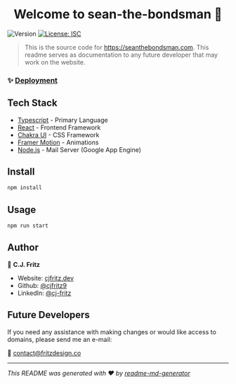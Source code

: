 <h1 align="center">Welcome to sean-the-bondsman 👋</h1>
<p>
  <img alt="Version" src="https://img.shields.io/badge/version-1.0.0-blue.svg?cacheSeconds=2592000" />
  <a href="#" target="_blank">
    <img alt="License: ISC" src="https://img.shields.io/badge/License-ISC-yellow.svg" />
  </a>
</p>

> This is the source code for https://seanthebondsman.com. This readme serves as documentation to any future developer that may work on the website.

### ✨ [Deployment](https://www.seanthebondsman.com)

## Tech Stack

* [Typescript](https://www.typescriptlang.org) - Primary Language
* [React](https://react.dev) - Frontend Framework
* [Chakra UI](https://chakra-ui.com/getting-started) - CSS Framework
* [Framer Motion](https://chakra-ui.com/getting-started/with-framer) - Animations
* [Node.js](https://www.nodejs.org) - Mail Server (Google App Engine)

## Install

```sh
npm install
```

## Usage

```sh
npm run start
```

## Author

👤 **C.J. Fritz**

* Website: [cjfritz.dev](https://cjfritz.dev)
* Github: [@cjfritz9](https://github.com/cjfritz9)
* LinkedIn: [@cj-fritz](https://linkedin.com/in/cj-fritz)

## Future Developers

If you need any assistance with making changes or would like access to domains, please send me an e-mail: 

📧 contact@fritzdesign.co

***
_This README was generated with ❤️ by [readme-md-generator](https://github.com/kefranabg/readme-md-generator)_
